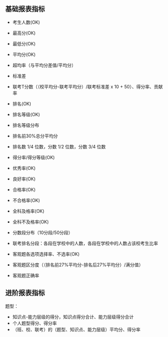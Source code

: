 ## 基础报表指标

* 考生人数(OK)
* 最高分(OK)
* 最低分(OK)
* 平均分(OK)
* 超均率（与平均分差值/平均分）

* 标准差
* 联考T分数（（校平均分-联考平均分）/联考标准差 x 10 + 50）、得分率、贡献率

* 排名(OK)
* 排名等级(OK)
* 排名等级分布
* 排名前30%总分平均分
* 排名数 1/4 位数，分数 1/2 位数，分数 3/4 位数

* 得分率/得分等级(OK)
* 优秀率(OK)
* 良好率(OK)
* 合格率(OK)
* 不合格率(OK)
* 全科及格率(OK)
* 全科不及格率(OK)

* 分数段分布（10分段/50分段）
* 联考排名分段：各段在学校中的人数，各段在学校中的人数占该校考生比率

* 客观题各选项选择率、不选率(OK)
* 客观题区分度（（排名前27%平均分-排名后27%平均分）/满分值）
* 客观题正确率

## 进阶报表指标

题型：
* 知识点-能力层级的得分，知识点得分合计、能力层级得分合计
* 个人题型得分、得分率
* （班、校、联考）的（题型、知识点、能力层级）平均分、得分率
